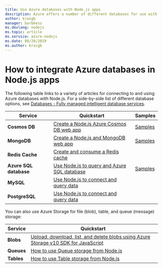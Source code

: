 ```yaml
---
title: Use Azure databases with Node.js apps
description: Azure offers a number of different databases for use with web and other Node.js apps.
author: kraigb
manager: barbkess
ms.devlang: nodejs
ms.topic: article
ms.service: azure-nodejs
ms.date: 08/20/2019
ms.author: kraigb
---
```


# How to integrate Azure databases in Node.js apps

The following table links to a variety of articles for connecting to and using Azure databases with Node.js. For a side-by-side list of different database options, see [Databases - Fully managed intelligent database services](https://azure.microsoft.com/product-categories/databases/).

| Service | Quickstart | Samples |
| --- | --- | --- |
| **Cosmos DB** | [Create a Node.js Azure Cosmos DB web app](/azure/cosmos-db/create-sql-api-nodejs) | [Samples](https://docs.microsoft.com/samples/browse/?languages=javascript%2Cnodejs&products=azure-cosmos-db) |
| **MongoDB** | [Create a Node.js and MongoDB web app](/azure/app-service-web/app-service-web-tutorial-nodejs-mongodb-app) | [Samples](https://docs.microsoft.com/samples/browse/?languages=javascript%2Cnodejs&term=Mongo%20DB) |
| **Redis Cache** | [Create and consume a Redis cache](/azure/redis-cache/cache-nodejs-get-started) | |
| **Azure SQL database** | [Use Node.js to query and Azure SQL database](/azure/sql-database/sql-database-connect-query-nodejs) | [Samples](https://docs.microsoft.com/samples/browse/?languages=javascript%2Cnodejs&products=azure-sql-database) | |
| **MySQL** | [Use Node.js to connect and query data](/azure/mysql/connect-nodejs.md) | |
| **PostgreSQL** | [Use Node.js to connect and query data](/azure/postgresql/connect-nodejs) | |

You can also use Azure Storage for file (blob), table, and queue (message) storage:

| Service | Quickstart |
| --- | --- |
| **Blobs** | [Upload, download, list, and delete blobs using Azure Storage v10 SDK for JavaScript](/azure/storage/blobs/storage-quickstart-blobs-nodejs-v10) |
| **Queues** | [How to use Queue storage from Node.js](/azure/storage/queues/storage-nodejs-how-to-use-queues) |
| **Tables** | [How to use Table storage from Node.js](/azure/cosmos-db/table-storage-how-to-use-nodejs) |
